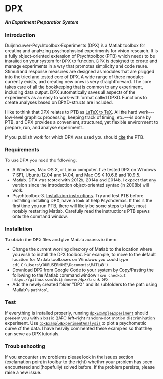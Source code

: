 # DPX 
#### _An Experiment Preparation System_

### Introduction

Duijnhouwer-Psychtoolbox-Experiments (DPX) is a Matlab toolbox for creating and analyzing psychophysical experiments for vision research. It is a fully object-oriented extension of Psychtoolbox (PTB) which needs to be installed on your system for DPX to function. DPX is designed to create and manage experiments in a way that promotes simplicity and code reuse. Stimuli and response measures are designed as modules that are plugged into the tried and tested core of DPX. A wide range of these modules currently exists, and creating new ones is very straightforward. The core takes care of all the bookkeeping that is common to any experiment, including data output. DPX automatically saves all aspects of the experiments as an easy to work-with format called DPXD. Functions to create analyses based on DPXD-structs are included. 

I like to think that DPX relates to PTB as [LaTeX to TeX](http://www.haverford.edu/mathematics/resources/LaTeX_vs_TeX.php). All the hard work---low-level graphics processing, keeping track of timing, etc.---is done by PTB, and DPX provides a convenient, structured, yet flexible environment to prepare, run, and analyse experiments.

If you publish work for which DPX was used you should [cite](http://psychtoolbox.org/credits) the PTB.

### Requirements

To use DPX you need the following:

 * A Windows, Mac OS X, or Linux computer. I've tested DPX on Windows 7 SP1, Ubuntu 12.04 and 14.04, and Mac OS X 10.6.8 and 10.9.5.
 * Matlab. DPX was tested with 2012b, 2014a and 2014b. I expect that any version since the introduction object-oriented syntax (in 2008b) will work.
 * Psychtoolbox-3. [Installation instructions](http://psychtoolbox.org/PsychtoolboxDownload). Try and test PTB before installing installing DPX, have a look at help Psychdemos. If this is the first time you run PTB, there will likely be some steps to take, most notably restarting Matlab. Carefully read the instructions PTB spews onto the command window.

### Installation

To obtain the DPX files and give Matlab access to them:

* Change the current working directory of Matlab to the location where you wish to install the DPX toolbox. For example, to move to the default location for Matlab toolboxes on Windows you could type
  `cd('C:\Users\YOURUSERNAME\Documents\MATLAB')`
* Download DPX from Google Code to your system by Copy/Pasting the following to the Matlab command window
  `!svn checkout https://github.com/duijnhouwer/dpx/trunk DPX`
* Add the newly created folder "DPX" and its subfolders to the path using Matlab's `pathtool`.

### Test

If everything is installed properly, running [`dpxExampleExperiment`](https://github.com/duijnhouwer/dpx/blob/master/dpxExperiments/Examples/dpxExampleExperiment.m) should present you with a basic 2AFC left-right random-dot motion discrimination experiment. Use [`dpxExampleExperimentAnalysis`](https://github.com/duijnhouwer/dpx/blob/master/dpxExperiments/Examples/dpxExampleExperimentAnalysis.m) to plot a psychometric curve of the data. I have heavily commented these examples so that they can serve as DPX tutorials.

### Troubleshooting

If you encounter any problems please look in the issues section (exclamation point in toolbar to the right) whether your problem has been encountered and (hopefully) solved before. If the problem persists, please raise a new issue.
